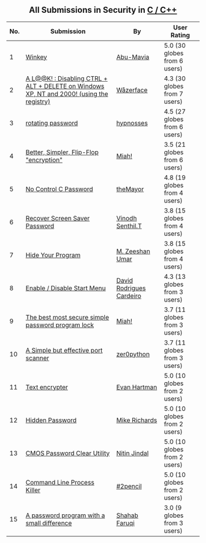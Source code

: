 ﻿<div align="center">

## All Submissions in Security in [C / C\+\+](../ByWorld/c-c.md)

</div>

No.  | Submission | By   | User Rating
---- | ---------- | ---- | -----------
1 | [Winkey<br />](https://github.com/Planet-Source-Code/abu-mavia-winkey__3-5150) | [Abu\-Mavia](../ByAuthor/abu-mavia.md) | 5.0 (30 globes from 6 users)
2 | [A L@@K\! : Disabling CTRL \+ ALT \+ DELETE on Windows XP, NT and 2000\! \(using the registry\)<br />](https://github.com/Planet-Source-Code/w-zerface-a-l-k-disabling-ctrl-alt-delete-on-windows-xp-nt-and-2000-using-the-registry__3-4163) | [Wåzerface](../ByAuthor/w-zerface.md) | 4.3 (30 globes from 7 users)
3 | [rotating password<br />](https://github.com/Planet-Source-Code/hypnosses-rotating-password__3-8699) | [hypnosses](../ByAuthor/hypnosses.md) | 4.5 (27 globes from 6 users)
4 | [Better, Simpler,  Flip\-Flop "encryption"<br />](https://github.com/Planet-Source-Code/miah-better-simpler-flip-flop-encryption__3-2345) | [Miah\!](../ByAuthor/miah.md) | 3.5 (21 globes from 6 users)
5 | [No Control C Password<br />](https://github.com/Planet-Source-Code/themayor-no-control-c-password__3-1915) | [theMayor](../ByAuthor/themayor.md) | 4.8 (19 globes from 4 users)
6 | [Recover Screen Saver Password<br />](https://github.com/Planet-Source-Code/vinodh-senthil-t-recover-screen-saver-password__3-5456) | [Vinodh Senthil\.T](../ByAuthor/vinodh-senthil-t.md) | 3.8 (15 globes from 4 users)
7 | [Hide Your Program<br />](https://github.com/Planet-Source-Code/m-zeeshan-umar-hide-your-program__3-6666) | [M\. Zeeshan Umar](../ByAuthor/m-zeeshan-umar.md) | 3.8 (15 globes from 4 users)
8 | [Enable / Disable Start Menu<br />](https://github.com/Planet-Source-Code/david-rodrigues-cardeiro-enable-disable-start-menu__3-3369) | [David Rodrigues Cardeiro](../ByAuthor/david-rodrigues-cardeiro.md) | 4.3 (13 globes from 3 users)
9 | [The best most secure simple password program lock<br />](https://github.com/Planet-Source-Code/miah-the-best-most-secure-simple-password-program-lock__3-1679) | [Miah\!](../ByAuthor/miah.md) | 3.7 (11 globes from 3 users)
10 | [A Simple but effective port scanner<br />](https://github.com/Planet-Source-Code/zer0python-a-simple-but-effective-port-scanner__3-9664) | [zer0python](../ByAuthor/zer0python.md) | 3.7 (11 globes from 3 users)
11 | [Text encrypter<br />](https://github.com/Planet-Source-Code/evan-hartman-text-encrypter__3-581) | [Evan Hartman](../ByAuthor/evan-hartman.md) | 5.0 (10 globes from 2 users)
12 | [Hidden Password<br />](https://github.com/Planet-Source-Code/mike-richards-hidden-password__3-3911) | [Mike Richards](../ByAuthor/mike-richards.md) | 5.0 (10 globes from 2 users)
13 | [CMOS Password Clear Utility<br />](https://github.com/Planet-Source-Code/nitin-jindal-cmos-password-clear-utility__3-6596) | [Nitin Jindal](../ByAuthor/nitin-jindal.md) | 5.0 (10 globes from 2 users)
14 | [Command Line Process Killer<br />](https://github.com/Planet-Source-Code/2pencil-command-line-process-killer__3-9617) | [\#2pencil](../ByAuthor/2pencil.md) | 5.0 (10 globes from 2 users)
15 | [A password program with a small difference<br />](https://github.com/Planet-Source-Code/shahab-faruqi-a-password-program-with-a-small-difference__3-2549) | [Shahab Faruqi](../ByAuthor/shahab-faruqi.md) | 3.0 (9 globes from 3 users)
